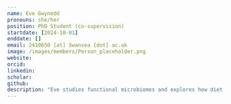 ```yaml
---
name: Eve Gwynedd
pronouns: she/her
position: PhD Student (co-supervision)
startdate: [2024-10-01]
enddate: []
email: 2410650 [at] Swansea [dot] ac.uk 
image: /images/members/Person_placeholder.png
website:
orcid:
linkedin: 
scholar: 
github: 
description: "Eve studies functional microbiomes and explores how diet, environmental and demographic conditions, as well as host-pathogen interactions​ shape microbiomes in fish, using both farmed and experimental populations as model systems. Her work is supervised by Dr [Tamsyn Uren Webster](https://www.swansea.ac.uk/staff/t.m.urenwebster/), [Dr Claudio Greco](https://www.grecolab.com) and Konstans."
---
```


